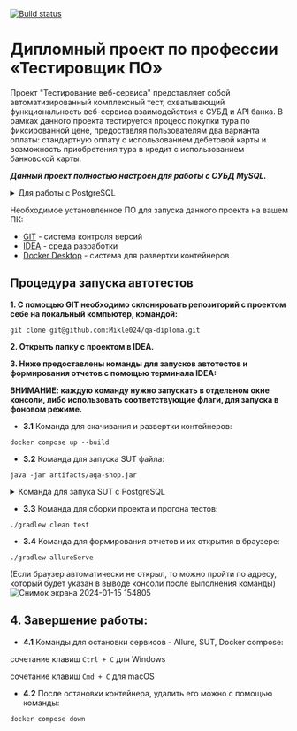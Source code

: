 [![Build status](https://ci.appveyor.com/api/projects/status/ys0xwogudyhrnado?svg=true)](https://ci.appveyor.com/project/Mikle024/qa-diploma)

# **Дипломный проект по профессии «Тестировщик ПО»**

Проект "Тестирование веб-сервиса" представляет собой автоматизированный комплексный тест,
охватывающий функциональность веб-сервиса взаимодействия с СУБД и API банка.
В рамках данного проекта тестируется процесс покупки тура по фиксированной цене, предоставляя
пользователям два варианта оплаты: стандартную оплату с использованием дебетовой карты и
возможность приобретения тура в кредит с использованием банковской карты.

_**Данный проект полностью настроен для работы с СУБД MySQL.**_
<details><summary>Для работы с PostgreSQL</summary>


 -> Во время запуска jar-файла используйте флаг --spring.config.name=application-postgresql

</details>

Необходимое установленное ПО для запуска данного проекта на вашем ПК:

- [GIT](https://git-scm.com/) - система контроля версий
- [IDEA](https://www.jetbrains.com/ru-ru/idea/) - среда разработки
- [Docker Desktop](https://www.docker.com/products/docker-desktop/) - система для развертки контейнеров

## **Процедура запуска автотестов**

**1. С помощью GIT необходимо склонировать репозиторий с проектом себе на локальный компьютер, командой:**

`git clone git@github.com:Mikle024/qa-diploma.git`

**2. Открыть папку с проектом в IDEA.**

**3. Ниже предоставлены команды для запусков автотестов и формирования отчетов с помощью терминала IDEA:**

**ВНИМАНИЕ: каждую команду нужно запускать в отдельном окне консоли, либо использовать соответствующие флаги, для
запуска в фоновом режиме.**

 - **3.1** Команда для скачивания и развертки контейнеров:

`docker compose up --build`


 - **3.2** Команда для запуска SUT файла:

`java -jar artifacts/aqa-shop.jar`
 <details><summary>Команда для запука SUT с PostgreSQL</summary>

  `java -jar artifacts/aqa-shop.jar --spring.config.name=application-postgresql`

</details>


- **3.3** Команда для сборки проекта и прогона тестов:

`./gradlew clean test`


- **3.4** Команда для формирования отчетов и их открытия в браузере:

`./gradlew allureServe `

(Если браузер автоматически не открыл, то можно пройти по адресу, который будет указан в выводе консоли после выполнения
команды)
![Снимок экрана 2024-01-15 154805](https://github.com/Mikle024/qa-diploma/assets/142490585/147b32ca-375a-4ed2-8f63-8dc48121e6a4)


## 4. Завершение работы:

 - **4.1** Команды для остановки сервисов - Allure, SUT, Docker compose:

сочетание клавиш `Ctrl + C` для Windows

сочетание клавиш `Cmd + C` для macOS

 - **4.2** После остановки контейнера, удалить его можно с помощью команды:

`docker compose down`

